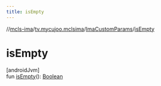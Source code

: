 ```yaml
---
title: isEmpty
---
```

//[mcls-ima](../../../index.html)/[tv.mycujoo.mclsima](../index.html)/[ImaCustomParams](index.html)/[isEmpty](is-empty.html)



# isEmpty



[androidJvm]\
fun [isEmpty](is-empty.html)(): [Boolean](https://kotlinlang.org/api/latest/jvm/stdlib/kotlin/-boolean/index.html)




